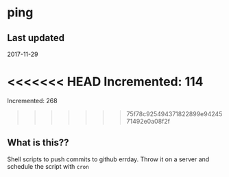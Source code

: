 # ping

## Last updated
2017-11-29

<<<<<<< HEAD
Incremented: 114
=======
Incremented: 268
>>>>>>> 75f78c925494371822899e9424571492e0a08f2f

## What is this?? 
Shell scripts to push commits to github errday. Throw it on a server and schedule the script with `cron`
